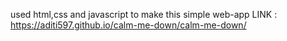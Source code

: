 used html,css and javascript to make this simple web-app
LINK : https://aditi597.github.io/calm-me-down/calm-me-down/
